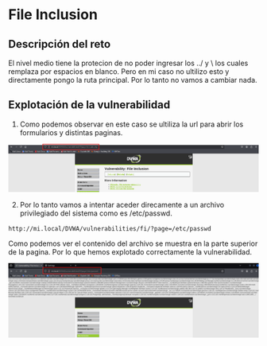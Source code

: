 # File Inclusion

## Descripción del reto

El nivel medio tiene la protecion de no poder ingresar los ../ y \ los cuales remplaza por espacios en blanco. Pero en mi caso no ultilizo esto y directamente pongo la ruta principal. Por lo tanto no vamos a cambiar nada.

## Explotación de la vulnerabilidad

1. Como podemos observar en este caso se ultiliza la url para abrir los formularios y distintas paginas.

![File inclusion](/img/FileIncludion/Captura1.png)

2. Por lo tanto vamos a intentar aceder direcamente a un archivo privilegiado del sistema como es /etc/passwd.

```url
http://mi.local/DVWA/vulnerabilities/fi/?page=/etc/passwd
```

Como podemos ver el contenido del archivo se muestra en la parte superior de la pagina. Por lo que hemos explotado correctamente la vulnerabilidad.

![File inclusion](/img/FileIncludion/Captura2.png)